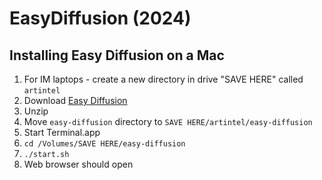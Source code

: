 # EasyDiffusion (2024)


## Installing Easy Diffusion on a Mac

1. For IM laptops - create a new directory in drive "SAVE HERE" called ```artintel```
2. Download [Easy Diffusion](https://easydiffusion.github.io/docs/installation/)
3. Unzip
4. Move `easy-diffusion` directory to ```SAVE HERE/artintel/easy-diffusion```
5. Start Terminal.app
6. ```cd /Volumes/SAVE HERE/easy-diffusion```
7. ```./start.sh```
8. Web browser should open
